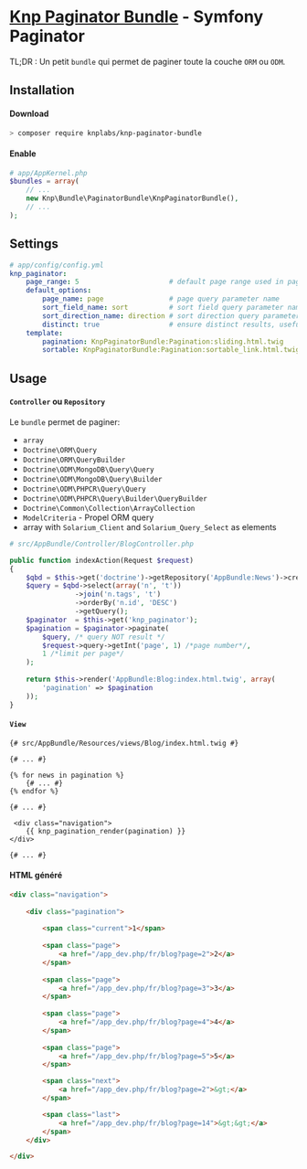 # [Knp Paginator Bundle](https://github.com/KnpLabs/KnpPaginatorBundle) - Symfony Paginator

TL;DR : Un petit `bundle` qui permet de paginer toute la couche `ORM` ou `ODM`.

## Installation

#### Download

```bash
> composer require knplabs/knp-paginator-bundle
```

#### Enable

```php
# app/AppKernel.php
$bundles = array(
    // ...
    new Knp\Bundle\PaginatorBundle\KnpPaginatorBundle(),
    // ...
);
```

## Settings

```yaml
# app/config/config.yml
knp_paginator:
    page_range: 5                      # default page range used in pagination control
    default_options:
        page_name: page                # page query parameter name
        sort_field_name: sort          # sort field query parameter name
        sort_direction_name: direction # sort direction query parameter name
        distinct: true                 # ensure distinct results, useful when ORM queries are using GROUP BY statements
    template:
        pagination: KnpPaginatorBundle:Pagination:sliding.html.twig     # sliding pagination controls template
        sortable: KnpPaginatorBundle:Pagination:sortable_link.html.twig # sort link template
```

## Usage

#### `Controller` ou `Repository`

Le `bundle` permet de paginer:
* `array`
* `Doctrine\ORM\Query`
* `Doctrine\ORM\QueryBuilder`
* `Doctrine\ODM\MongoDB\Query\Query`
* `Doctrine\ODM\MongoDB\Query\Builder`
* `Doctrine\ODM\PHPCR\Query\Query`
* `Doctrine\ODM\PHPCR\Query\Builder\QueryBuilder`
* `Doctrine\Common\Collection\ArrayCollection`
* `ModelCriteria` - Propel ORM query
* array with `Solarium_Client` and `Solarium_Query_Select` as elements

```php
# src/AppBundle/Controller/BlogController.php

public function indexAction(Request $request)
{
    $qbd = $this->get('doctrine')->getRepository('AppBundle:News')->createQueryBuilder('n');
    $query = $qbd->select(array('n', 't'))
                ->join('n.tags', 't')
                ->orderBy('n.id', 'DESC')
                ->getQuery();
    $paginator  = $this->get('knp_paginator');
    $pagination = $paginator->paginate(
        $query, /* query NOT result */
        $request->query->getInt('page', 1) /*page number*/,
        1 /*limit per page*/
    );
    
    return $this->render('AppBundle:Blog:index.html.twig', array(
        'pagination' => $pagination
    ));
}
```

#### `View`

```twig
{# src/AppBundle/Resources/views/Blog/index.html.twig #}

{# ... #}

{% for news in pagination %}
    {# ... #}
{% endfor %}

{# ... #}

 <div class="navigation">
    {{ knp_pagination_render(pagination) }}
</div>

{# ... #}
```

#### HTML généré

```html
<div class="navigation">
        
	<div class="pagination">
	
		<span class="current">1</span>
		
		<span class="page">
			<a href="/app_dev.php/fr/blog?page=2">2</a>
		</span>
	
		<span class="page">
			<a href="/app_dev.php/fr/blog?page=3">3</a>
		</span>
	
		<span class="page">
			<a href="/app_dev.php/fr/blog?page=4">4</a>
		</span>
	
		<span class="page">
			<a href="/app_dev.php/fr/blog?page=5">5</a>
		</span>

		<span class="next">
			<a href="/app_dev.php/fr/blog?page=2">&gt;</a>
		</span>

		<span class="last">
			<a href="/app_dev.php/fr/blog?page=14">&gt;&gt;</a>
		</span>
	</div>

</div>
```